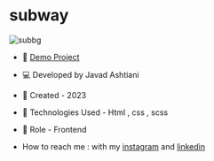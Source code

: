 # subway


![subbg](https://github.com/javadashtiani/subway/assets/134012615/775a59ea-95d6-4e02-bdbb-fbe6b29fc8e8)
- 🔗 [Demo Project](https://javadashtiani.github.io/subway/)
- 💻 Developed by Javad Ashtiani
- 📆 Created - 2023
- 🔧 Technologies Used - Html , css , scss 
- 🧑‍ Role - Frontend

- How to reach me : with my [instagram](https://www.instagram.com/javadashtiani_web/) and [linkedin](https://www.linkedin.com/in/javadashtiani/)

